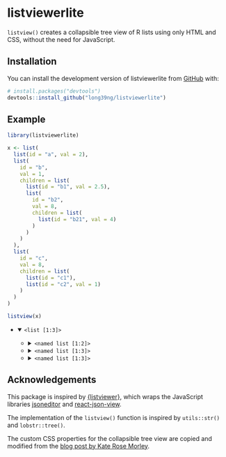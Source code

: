 
<!-- README.md is generated from README.Rmd. Please edit that file -->

# listviewerlite

<!-- badges: start -->
<!-- badges: end -->

`listview()` creates a collapsible tree view of R lists using only HTML
and CSS, without the need for JavaScript.

## Installation

You can install the development version of listviewerlite from
[GitHub](https://github.com/) with:

``` r
# install.packages("devtools")
devtools::install_github("long39ng/listviewerlite")
```

## Example

``` r
library(listviewerlite)

x <- list(
  list(id = "a", val = 2),
  list(
    id = "b",
    val = 1,
    children = list(
      list(id = "b1", val = 2.5),
      list(
        id = "b2",
        val = 8,
        children = list(
          list(id = "b21", val = 4)
        )
      )
    )
  ),
  list(
    id = "c",
    val = 8,
    children = list(
      list(id = "c1"),
      list(id = "c2", val = 1)
    )
  )
)

listview(x)
```

<ul class="tree">
<li>
<details open="true">
<summary>
<span>
<code class="vec-header">&lt;list [1:3]&gt;</code>
</span>
</summary>
<ul>
<li>
<details>
<summary>
<span>
<code class="vec-header">&lt;named list [1:2]&gt;</code>
</span>
</summary>
<ul>
<li>
<span>
id
<code class="vec-header">&lt;character [1]&gt;</code>
</span>
<span class="vec-data">"a"</span>
</li>
<li>
<span>
val
<code class="vec-header">&lt;double [1]&gt;</code>
</span>
<span class="vec-data">2</span>
</li>
</ul>
</details>
</li>
<li>
<details>
<summary>
<span>
<code class="vec-header">&lt;named list [1:3]&gt;</code>
</span>
</summary>
<ul>
<li>
<span>
id
<code class="vec-header">&lt;character [1]&gt;</code>
</span>
<span class="vec-data">"b"</span>
</li>
<li>
<span>
val
<code class="vec-header">&lt;double [1]&gt;</code>
</span>
<span class="vec-data">1</span>
</li>
<li>
<details>
<summary>
<span>
children
<code class="vec-header">&lt;list [1:2]&gt;</code>
</span>
</summary>
<ul>
<li>
<details>
<summary>
<span>
<code class="vec-header">&lt;named list [1:2]&gt;</code>
</span>
</summary>
<ul>
<li>
<span>
id
<code class="vec-header">&lt;character [1]&gt;</code>
</span>
<span class="vec-data">"b1"</span>
</li>
<li>
<span>
val
<code class="vec-header">&lt;double [1]&gt;</code>
</span>
<span class="vec-data">2.5</span>
</li>
</ul>
</details>
</li>
<li>
<details>
<summary>
<span>
<code class="vec-header">&lt;named list [1:3]&gt;</code>
</span>
</summary>
<ul>
<li>
<span>
id
<code class="vec-header">&lt;character [1]&gt;</code>
</span>
<span class="vec-data">"b2"</span>
</li>
<li>
<span>
val
<code class="vec-header">&lt;double [1]&gt;</code>
</span>
<span class="vec-data">8</span>
</li>
<li>
<details>
<summary>
<span>
children
<code class="vec-header">&lt;list [1]&gt;</code>
</span>
</summary>
<ul>
<li>
<details>
<summary>
<span>
<code class="vec-header">&lt;named list [1:2]&gt;</code>
</span>
</summary>
<ul>
<li>
<span>
id
<code class="vec-header">&lt;character [1]&gt;</code>
</span>
<span class="vec-data">"b21"</span>
</li>
<li>
<span>
val
<code class="vec-header">&lt;double [1]&gt;</code>
</span>
<span class="vec-data">4</span>
</li>
</ul>
</details>
</li>
</ul>
</details>
</li>
</ul>
</details>
</li>
</ul>
</details>
</li>
</ul>
</details>
</li>
<li>
<details>
<summary>
<span>
<code class="vec-header">&lt;named list [1:3]&gt;</code>
</span>
</summary>
<ul>
<li>
<span>
id
<code class="vec-header">&lt;character [1]&gt;</code>
</span>
<span class="vec-data">"c"</span>
</li>
<li>
<span>
val
<code class="vec-header">&lt;double [1]&gt;</code>
</span>
<span class="vec-data">8</span>
</li>
<li>
<details>
<summary>
<span>
children
<code class="vec-header">&lt;list [1:2]&gt;</code>
</span>
</summary>
<ul>
<li>
<details>
<summary>
<span>
<code class="vec-header">&lt;named list [1]&gt;</code>
</span>
</summary>
<ul>
<li>
<span>
id
<code class="vec-header">&lt;character [1]&gt;</code>
</span>
<span class="vec-data">"c1"</span>
</li>
</ul>
</details>
</li>
<li>
<details>
<summary>
<span>
<code class="vec-header">&lt;named list [1:2]&gt;</code>
</span>
</summary>
<ul>
<li>
<span>
id
<code class="vec-header">&lt;character [1]&gt;</code>
</span>
<span class="vec-data">"c2"</span>
</li>
<li>
<span>
val
<code class="vec-header">&lt;double [1]&gt;</code>
</span>
<span class="vec-data">1</span>
</li>
</ul>
</details>
</li>
</ul>
</details>
</li>
</ul>
</details>
</li>
</ul>
</details>
</li>
</ul>
<!-- ![](man/figures/preview.gif){width=480px} -->

## Acknowledgements

This package is inspired by
[{listviewer}](https://github.com/timelyportfolio/listviewer), which
wraps the JavaScript libraries
[jsoneditor](https://github.com/josdejong/jsoneditor) and
[react-json-view](https://github.com/mac-s-g/react-json-view).

The implementation of the `listview()` function is inspired by
`utils::str()` and `lobstr::tree()`.

The custom CSS properties for the collapsible tree view are copied and
modified from the [blog post by Kate Rose
Morley](https://iamkate.com/code/tree-views/).
